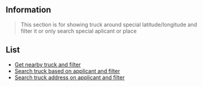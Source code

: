 ## Information

> This section is for showing truck around special latitude/longitude and filter it or only search special aplicant or place

## List

- [Get nearby truck and filter](./truck.md)
- [Search truck based on applicant and filter](./get-search-applicant.md)
- [Search truck address on applicant and filter](./get-search-address.md)